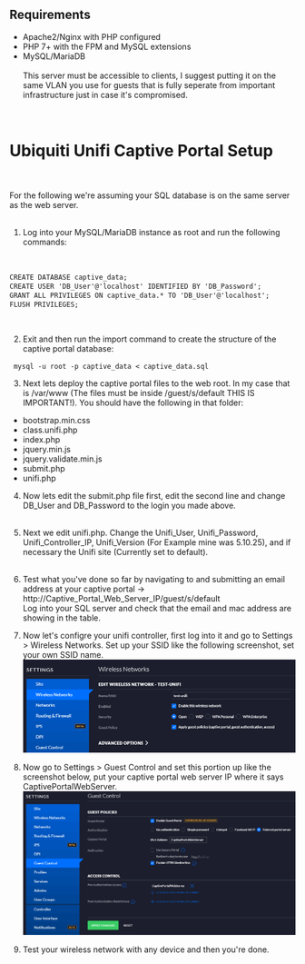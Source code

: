 ## Requirements
- Apache2/Nginx with PHP configured<br>
- PHP 7+ with the FPM and MySQL extensions<br>
- MySQL/MariaDB<br><br>
This server must be accessible to clients, I suggest putting it on the same VLAN you use for guests that is fully seperate from important infrastructure just in case it's compromised.<br>
<br><br>

# Ubiquiti Unifi Captive Portal Setup
<br><br>
For the following we're assuming your SQL database is on the same server as the web server.
<br><br>
1) Log into your MySQL/MariaDB instance as root and run the following commands:
<br>

```
CREATE DATABASE captive_data;
CREATE USER 'DB_User'@'localhost' IDENTIFIED BY 'DB_Password';
GRANT ALL PRIVILEGES ON captive_data.* TO 'DB_User'@'localhost';
FLUSH PRIVILEGES;
```

<br>

2) Exit and then run the import command to create the structure of the captive portal database:<br>

```
 mysql -u root -p captive_data < captive_data.sql
```

3) Next lets deploy the captive portal files to the web root. In my case that is /var/www (The files must be inside /guest/s/default THIS IS IMPORTANT!). You should have the following in that folder:<br>

- bootstrap.min.css<br>
- class.unifi.php<br>
- index.php<br>
- jquery.min.js<br>
- jquery.validate.min.js<br>
- submit.php<br>
- unifi.php<br>

4) Now lets edit the submit.php file first, edit the second line and change DB_User and DB_Password to the login you made above.
<br><br>
5) Next we edit unifi.php. Change the Unifi_User, Unifi_Password, Unifi_Controller_IP, Unifi_Version (For Example mine was 5.10.25), and if necessary the Unifi site (Currently set to default).
<br><br>
6) Test what you've done so far by navigating to and submitting an email address at your captive portal -> http://Captive_Portal_Web_Server_IP/guest/s/default<br>
Log into your SQL server and check that the email and mac address are showing in the table.<br>

7) Now let's configre your unifi controller, first log into it and go to Settings > Wireless Networks. Set up your SSID like the following screenshot, set your own SSID name.<br>
![alt text](https://github.com/ITGoon/Captive-Portal-Email/blob/master/ubiquiti/setup_images/wireless_network.PNG)
8) Now go to Settings > Guest Control and set this portion up like the screenshot below, put your captive portal web server IP where it says CaptivePortalWebServer.<br>
![alt text](https://github.com/ITGoon/Captive-Portal-Email/blob/master/ubiquiti/setup_images/guest_control.PNG)
9) Test your wireless network with any device and then you're done.
